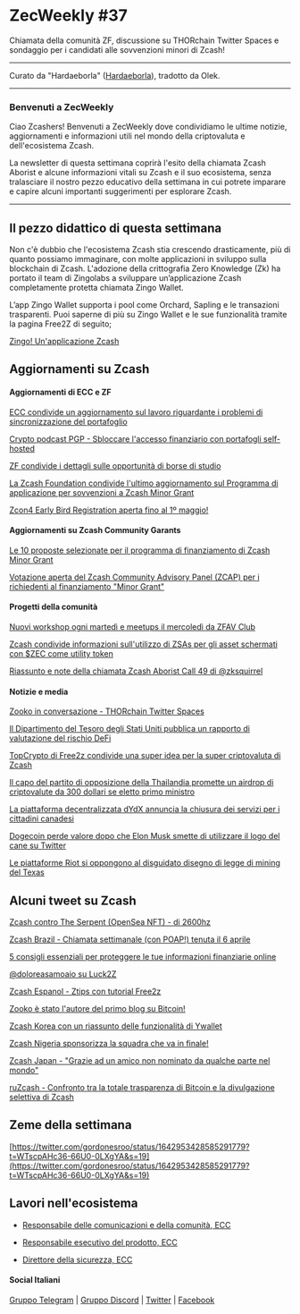 # ZecWeekly #37

Chiamata della comunità ZF, discussione su THORchain Twitter Spaces e sondaggio per i candidati alle sovvenzioni minori di Zcash!

---

Curato da "Hardaeborla" ([Hardaeborla](https://twitter.com/ayanlajaadebola)), tradotto da Olek.

---

### Benvenuti a ZecWeekly

Ciao Zcashers! Benvenuti a ZecWeekly dove condividiamo le ultime notizie, aggiornamenti e informazioni utili nel mondo della criptovaluta e dell'ecosistema Zcash.

La newsletter di questa settimana coprirà l'esito della chiamata Zcash Aborist e alcune informazioni vitali su Zcash e il suo ecosistema, senza tralasciare il nostro pezzo educativo della settimana in cui potrete imparare e capire alcuni importanti suggerimenti per esplorare Zcash. 



---

## Il pezzo didattico di questa settimana

Non c'è dubbio che l'ecosistema Zcash stia crescendo drasticamente, più di quanto possiamo immaginare, con molte applicazioni in sviluppo sulla blockchain di Zcash. L'adozione della crittografia Zero Knowledge (Zk) ha portato il team di Zingolabs a sviluppare un’applicazione Zcash completamente protetta chiamata Zingo Wallet.

L’app Zingo Wallet supporta i pool come Orchard, Sapling e le transazioni trasparenti. Puoi saperne di più su Zingo Wallet e le sue funzionalità tramite la pagina Free2Z di seguito;

[Zingo! Un'applicazione Zcash](https://free2z.cash/zingolabs/zpage/zingo-a-zcash-application) 





## Aggiornamenti su Zcash


#### Aggiornamenti di ECC e ZF

[ECC condivide un aggiornamento sul lavoro riguardante i problemi di sincronizzazione del portafoglio](https://twitter.com/ElectricCoinCo/status/1644411130339631135?s=19) 

[Crypto podcast PGP  - Sbloccare l'accesso finanziario con portafogli self-hosted](https://twitter.com/ElectricCoinCo/status/1643633893550043136?t=N4xxx1OOofVMRRTRW7HdBQ&s=19)

[ZF condivide i dettagli sulle opportunità di borse di studio](https://twitter.com/ZcashFoundation/status/1643349197855289346?t=ca-F_MllD8GdOr_FmApRQg&s=19) 

[La Zcash Foundation condivide l'ultimo aggiornamento sul Programma di applicazione per sovvenzioni a Zcash Minor Grant](https://twitter.com/ZcashFoundation/status/1642953605371002880?t=ieY0rFlN_I6ramlyD5Z4ew&s=19) 

[Zcon4 Early Bird Registration aperta fino al 1º maggio!](https://twitter.com/ZcashFoundation/status/1643349197855289346)




#### Aggiornamenti su Zcash Community Garants

[Le 10 proposte selezionate per il programma di finanziamento di Zcash Minor Grant](https://zfnd.org/minor-grants-applications-april-2023/) 

[Votazione aperta del Zcash Community Advisory Panel (ZCAP) per i richiedenti al finanziamento "Minor Grant"](https://vote.heliosvoting.org/helios/elections/98ab74d8-d22f-11ed-ba5a-420e8d4c05c8/voters/list?limit=165) 



#### Progetti della comunità

[Nuovi workshop ogni martedì e meetups il mercoledì da ZFAV Club](https://twitter.com/ZFAVClub/status/1642868461255761921)

[Zcash condivide informazioni sull'utilizzo di ZSAs per gli asset schermati con $ZEC come utility token](https://twitter.com/zcash/status/1643991343721742336?t=-R-45bSDwVniPigkQYQw_Q&s=19)  

[Riassunto e note della chiamata Zcash Aborist Call 49 di @zksquirrel](https://twitter.com/zksquirrel/status/1644115391575105537?t=KV3Yx99YrdSVz6p_XKSW4Q&s=19) 



#### Notizie e media

[Zooko in conversazione - THORchain Twitter Spaces](https://twitter.com/Crypto2Ye/status/1644443568713478144)

[Il Dipartimento del Tesoro degli Stati Uniti pubblica un rapporto di valutazione del rischio DeFi](https://home.treasury.gov/system/files/136/DeFi-Risk-Full-Review.pdf)

[TopCrypto di Free2z condivide una super idea per la super criptovaluta di Zcash](https://free2z.cash/TopCrypto/zpage/super-idea-for-zcash-super-cryptocurrency-zcash-is-money-crypto-and-energy-for-everyone)

[Il capo del partito di opposizione della Thailandia promette un airdrop di criptovalute da 300 dollari se eletto primo ministro](https://www.google.com/amp/s/www.coindesk.com/policy/2023/04/07/head-of-thailands-opposition-party-promises-300-crypto-airdrop-if-elected-prime-minister/%3foutputType=amp) 

[La piattaforma decentralizzata dYdX annuncia la chiusura dei servizi per i cittadini canadesi](https://cointelegraph.com/news/decentralized-exchange-dydx-announces-winding-down-of-services-for-canadian-users)

[Dogecoin perde valore dopo che Elon Musk smette di utilizzare il logo del cane su Twitter](https://www.google.com/amp/s/www.coindesk.com/markets/2023/04/06/dogecoin-drops-after-elon-musks-twitter-stops-using-its-logo/%3foutputType=amp) 

[Le piattaforme Riot si oppongono al disguidato disegno di legge di mining del Texas](https://blockworks.co/news/riot-dislikes-texas-mining-bill)




## Alcuni tweet su Zcash

[Zcash contro The Serpent (OpenSea NFT) - di 2600hz](https://twitter.com/ZcashForum/status/1644362151468085249?t=kLWfugZWeiQsnC04KyMqFg&s=19) 

[Zcash Brazil - Chiamata settimanale (con POAP!) tenuta il 6 aprile](https://twitter.com/zcashbrazil/status/1643689783879688197)

[5 consigli essenziali per proteggere le tue informazioni finanziarie online](https://twitter.com/alberdioni8406_/status/1644195310850195456?t=ariioBhrD16fjwXDO-Y8FQ&s=19) 

[@doloreasamoaio su Luck2Z](https://twitter.com/doloresampaio/status/1644132515727245312?t=VqJ6DYs-NoaBBe8xhrH4Yw&s=19) 

[Zcash Espanol - Ztips con tutorial Free2z](https://www.youtube.com/watch?v=9QqXt8ubyRc)

[Zooko è stato l'autore del primo blog su Bitcoin!](https://twitter.com/ThorTorrens/status/1643293060271333383)

[Zcash Korea con un riassunto delle funzionalità di Ywallet](https://twitter.com/zaos1004/status/1644878157261209601)

[Zcash Nigeria sponsorizza la squadra che va in finale!](https://twitter.com/ZcashNigeria/status/1644997132225593346)

[Zcash Japan - "Grazie ad un amico non nominato da qualche parte nel mondo"](https://twitter.com/ZcashJP/status/1645072958262763520)

[ruZcash - Confronto tra la totale trasparenza di Bitcoin e la divulgazione selettiva di Zcash](https://twitter.com/RuZcash/status/1644563885603553281)




## Zeme della settimana

[https://twitter.com/gordonesroo/status/1642953428585291779?t=WTscpAHc36-66U0-0LXgYA&s=19](https://twitter.com/gordonesroo/status/1642953428585291779?t=WTscpAHc36-66U0-0LXgYA&s=19) 


## Lavori nell'ecosistema

- [Responsabile delle comunicazioni e della comunità, ECC](https://apply.workable.com/electric-coin-company/j/0EB27EE759/)

- [Responsabile esecutivo del prodotto, ECC](https://apply.workable.com/electric-coin-company/j/6ACEC09B90/)

- [Direttore della sicurezza, ECC](https://apply.workable.com/electric-coin-company/j/E68A4C20E2/)

#### Social Italiani

[Gruppo Telegram](https://t.me/zcashita) | [Gruppo Discord](https://discord.com/channels/978714252934258779/1091806217359347802) | [Twitter](https://twitter.com/InsideZcash) | [Facebook](https://www.facebook.com/groups/zecitalia)